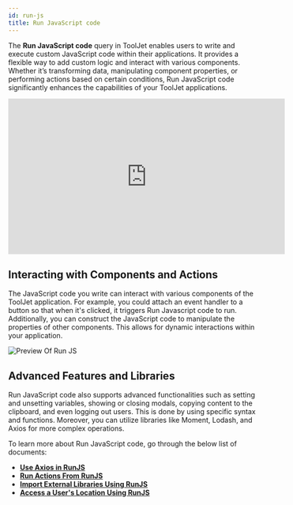 ```yaml
---
id: run-js
title: Run JavaScript code
---
```


The **Run JavaScript code** query in ToolJet enables users to write and execute custom JavaScript code within their applications. It provides a flexible way to add custom logic and interact with various components. Whether it’s transforming data, manipulating component properties, or performing actions based on certain conditions, Run JavaScript code significantly enhances the capabilities of your ToolJet applications.

<div class="video-container">
    <iframe width="560" height="315" src="https://www.youtube.com/embed/ySlDSuulHn8?si=0PLsANxkdwzIySIf&rel=0" frameborder="0" allow="accelerometer; autoplay; encrypted-media; gyroscope; picture-in-picture" allowfullscreen></iframe>
</div>

<div >

## Interacting with Components and Actions
The JavaScript code you write can interact with various components of the ToolJet application. For example, you could attach an event handler to a button so that when it's clicked, it triggers Run Javascript code to run. Additionally, you can construct the JavaScript code to manipulate the properties of other components. This allows for dynamic interactions within your application.

<div style={{textAlign: 'center'}}>
    <img className="screenshot-full" src="/img/tooljet-concepts/run-js/run-js-preview.png" alt="Preview Of Run JS" />
</div>

</div>

<div >

## Advanced Features and Libraries
Run JavaScript code also supports advanced functionalities such as setting and unsetting variables, showing or closing modals, copying content to the clipboard, and even logging out users. This is done by using specific syntax and functions. Moreover, you can utilize libraries like Moment, Lodash, and Axios for more complex operations.

</div>

To learn more about Run JavaScript code, go through the below list of documents:

- **[Use Axios in RunJS](/docs/how-to/use-axios-in-runjs/)**
- **[Run Actions From RunJS](/docs/how-to/run-actions-from-runjs/)**
- **[Import External Libraries Using RunJS](/docs/how-to/import-external-libraries-using-runjs/)**
- **[Access a User's Location Using RunJS](/docs/how-to/access-users-location/)**
